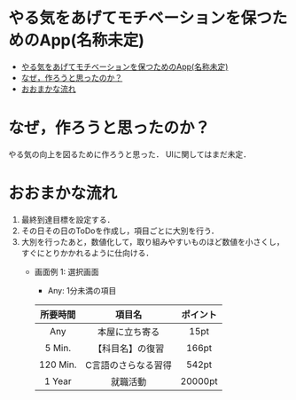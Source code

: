 
<a id="markdown-やる気をあげてモチベーションを保つためのapp名称未定" name="やる気をあげてモチベーションを保つためのapp名称未定"></a>
#   やる気をあげてモチベーションを保つためのApp(名称未定)

<!-- TOC -->

- [やる気をあげてモチベーションを保つためのApp(名称未定)](#やる気をあげてモチベーションを保つためのapp名称未定)
- [なぜ，作ろうと思ったのか？](#なぜ作ろうと思ったのか)
- [おおまかな流れ](#おおまかな流れ)

<!-- /TOC -->


<a id="markdown-なぜ作ろうと思ったのか" name="なぜ作ろうと思ったのか"></a>
#   なぜ，作ろうと思ったのか？

やる気の向上を図るために作ろうと思った．
UIに関してはまだ未定．


<a id="markdown-おおまかな流れ" name="おおまかな流れ"></a>
#   おおまかな流れ

1.  最終到達目標を設定する．
2.  その日その日のToDoを作成し，項目ごとに大別を行う．
3. 大別を行ったあと，数値化して，取り組みやすいものほど数値を小さくし， すぐにとりかかれるように仕向ける．
    -   画面例 1: 選択画面     
        -   Any: 1分未満の項目
        
        |   所要時間    |   項目名  |   ポイント   |
        |   :----:    |   :----:    |   :----:    |
        |   Any  |    本屋に立ち寄る   |   15pt|
        |   5 Min.  |    【科目名】の復習   |   166pt|
        |   120 Min.    |  C言語のさらなる習得 |    542pt|
        |   1 Year    |  就職活動 |    20000pt|
        
